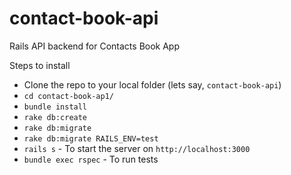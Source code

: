 # contact-book-api
Rails API backend for Contacts Book App

Steps to install
* Clone the repo to your local folder (lets say, `contact-book-api`)
* `cd contact-book-ap1/`
* `bundle install`
* `rake db:create`
* `rake db:migrate`
* `rake db:migrate RAILS_ENV=test`
* `rails s` - To start the server on `http://localhost:3000`
* `bundle exec rspec` - To run tests
